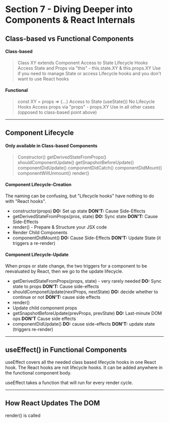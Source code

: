 # Section 7 - Diving Deeper into Components & React Internals

## Class-based vs Functional Components

#### Class-based

> Class XY extends Component
> Access to State
> Lifecycle Hooks
> Access State and Props via "this" - this.state.XY & this.props.XY
> Use if you need to manage State or access Lifecycle hooks and you don't want to use React hooks

#### Functional

> const XY = props => {...}
> Access to State (useState())
> No Lifecycle Hooks
> Access props via "props" - props.XY
> Use in all other cases (opposed to class-based point above)

---

## Component Lifecycle

#### Only available in Class-based Components

> Constructor()
> getDerivedStateFromProps()
> shouldComponentUpdate()
> getSnapshotBeforeUpdate()
> componentDidUpdate()
> componentDidCatch()
> componentDidMount()
> componentWillUnmount()
> render()

#### Component Lifecycle-Creation

The naming can be confusing, but "Lifecycle hooks" have nothing to do with "React hooks".

- constructor(props)
  **DO:** Set up state
  **DON'T:** Cause Side-Effects
- getDerivedStateFromProps(pros, state)
  **DO:** Sync state
  **DON'T:** Cause Side-Effects
- render() - Prepare & Structure your JSX code
- Render Child Components
- componentDidMount()
  **DO:** Cause Side-Effects
  **DON'T:** Update State (it triggers a re-render)

#### Component Lifecycle-Update

When props or state change, the two triggers for a component to be reevaluated by React, then we go to the update lifecycle.

- getDerivedStateFromProps(props, state) - very rarely needed
  **DO:** Sync state to props
  **DON'T:** Cause side-effects
- shouldComponetUpdate(nextProps, nextState)
  **DO:** decide whether to continue or not
  **DON'T:** cause side effects
- render()
- Update child component props
- getSnapshotBeforeUpdate(prevProps, prevState)
  **DO:** Last-minute DOM ops
  **DON'T** Cause side effects
- componentDidUpdate()
  **DO:** cause side-effects
  **DON'T:** update state (triggers re-render)

---

## useEffect() in Functional Components

useEffect covers all the needed class based lifecycle hooks in one React hook. The React hooks are not lifecycle hooks. It can be added anywhere in the functional component body.

useEffect takes a function that will run for every render cycle.

---

## How React Updates The DOM

render() is called